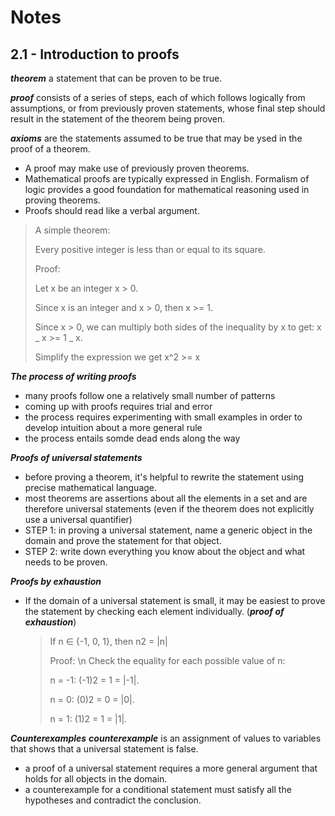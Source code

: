 # Notes

## 2.1 - Introduction to proofs

**_theorem_** a statement that can be proven to be true.

**_proof_** consists of a series of steps, each of which follows logically from assumptions, or from previously proven statements, whose final step should result in the statement of the theorem being proven.

**_axioms_** are the statements assumed to be true that may be ysed in the proof of a theorem.

- A proof may make use of previously proven theorems.
- Mathematical proofs are typically expressed in English. Formalism of logic provides a good foundation for mathematical reasoning used in proving theorems.
- Proofs should read like a verbal argument.

> A simple theorem:
>
> Every positive integer is less than or equal to its square.
>
> Proof:
>
> Let x be an integer x > 0.
>
> Since x is an integer and x > 0, then x >= 1.
>
> Since x > 0, we can multiply both sides of the inequality by x to get: x _ x >= 1 _ x.
>
> Simplify the expression we get x^2 >= x

**_The process of writing proofs_**

- many proofs follow one a relatively small number of patterns
- coming up with proofs requires trial and error
- the process requires experimenting with small examples in order to develop intuition about a more general rule
- the process entails somde dead ends along the way

**_Proofs of universal statements_**

- before proving a theorem, it's helpful to rewrite the statement using precise mathematical language.
- most theorems are assertions about all the elements in a set and are therefore universal statements (even if the theorem does not explicitly use a universal quantifier)
- STEP 1: in proving a universal statement, name a generic object in the domain and prove the statement for that object.
- STEP 2: write down everything you know about the object and what needs to be proven.

**_Proofs by exhaustion_**

- If the domain of a universal statement is small, it may be easiest to prove the statement by checking each element individually. (**_proof of exhaustion_**)
  > If n ∈ {-1, 0, 1}, then n2 = |n|
  >
  > Proof: \n
  > Check the equality for each possible value of n:
  >
  > n = -1: (-1)2 = 1 = |-1|.
  >
  > n = 0: (0)2 = 0 = |0|.
  >
  > n = 1: (1)2 = 1 = |1|.

**_Counterexamples_**
**_counterexample_** is an assignment of values to variables that shows that a universal statement is false.

- a proof of a universal statement requires a more general argument that holds for all objects in the domain.
- a counterexample for a conditional statement must satisfy all the hypotheses and contradict the conclusion.

